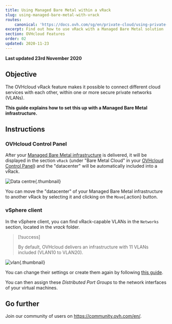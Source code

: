 ```yaml
---
title: Using Managed Bare Metal within a vRack
slug: using-managed-bare-metal-with-vrack
routes:
    canonical: 'https://docs.ovh.com/sg/en/private-cloud/using-private-cloud-with-vrack/'
excerpt: Find out how to use vRack with a Managed Bare Metal solution
section: OVHcloud Features
order: 02
updated: 2020-11-23
---
```


**Last updated 23rd November 2020**

## Objective

The OVHcloud vRack feature makes it possible to connect different cloud services with each other, within one or more secure private networks (VLANs).

**This guide explains how to set this up with a Managed Bare Metal infrastructure.**

## Instructions

### OVHcloud Control Panel

After your [Managed Bare Metal infrastructure](https://www.ovhcloud.com/en-sg/managed-bare-metal/) is delivered, it will be displayed in the section `vRack` (under "Bare Metal Cloud" in your [OVHcloud Control Panel](https://ca.ovh.com/auth/?action=gotomanager&from=https://www.ovh.com/sg/&ovhSubsidiary=sg)) and the "datacenter" will be automatically included into a vRack.

![Data centre](images/vRackDatacenter.PNG){.thumbnail}

You can move the "datacenter" of your Managed Bare Metal infrastructure to another vRack by selecting it and clicking on the `Move`{.action} button.

### vSphere client

In the vSphere client, you can find vRack-capable VLANs in the `Networks` section, located in the *vrack* folder.

> [!success]
>
> By default, OVHcloud delivers an infrastructure with 11 VLANs included (VLAN10 to VLAN20).
>

![vlan](images/vRackVsphere.png){.thumbnail}

You can change their settings or create them again by following [this guide](../creation-vlan/).

You can then assign these *Distributed Port Groups* to the network interfaces of your virtual machines.

## Go further

Join our community of users on <https://community.ovh.com/en/>.
